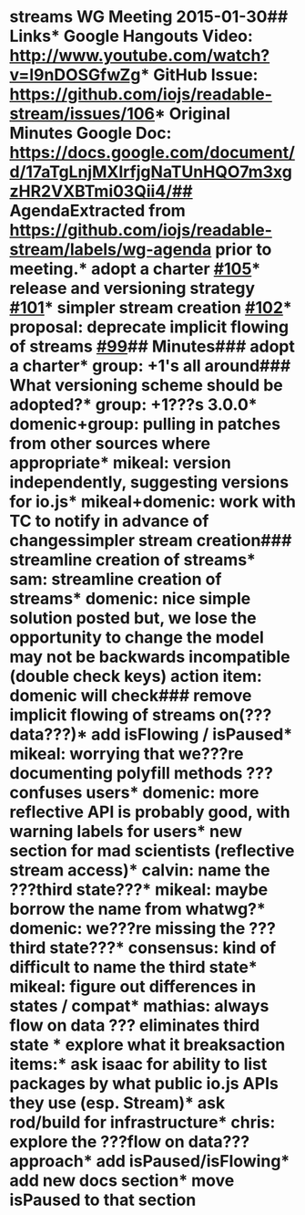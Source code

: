 # streams WG Meeting 2015-01-30## Links* **Google Hangouts Video**: http://www.youtube.com/watch?v=I9nDOSGfwZg* **GitHub Issue**: https://github.com/iojs/readable-stream/issues/106* **Original Minutes Google Doc**: https://docs.google.com/document/d/17aTgLnjMXIrfjgNaTUnHQO7m3xgzHR2VXBTmi03Qii4/## AgendaExtracted from https://github.com/iojs/readable-stream/labels/wg-agenda prior to meeting.* adopt a charter [#105](https://github.com/iojs/readable-stream/issues/105)* release and versioning strategy [#101](https://github.com/iojs/readable-stream/issues/101)* simpler stream creation [#102](https://github.com/iojs/readable-stream/issues/102)* proposal: deprecate implicit flowing of streams [#99](https://github.com/iojs/readable-stream/issues/99)## Minutes### adopt a charter* group: +1's all around### What versioning scheme should be adopted?* group: +1???s 3.0.0* domenic+group: pulling in patches from other sources where appropriate* mikeal: version independently, suggesting versions for io.js* mikeal+domenic: work with TC to notify in advance of changessimpler stream creation### streamline creation of streams* sam: streamline creation of streams* domenic: nice simple solution posted  but, we lose the opportunity to change the model  may not be backwards incompatible (double check keys)  **action item:** domenic will check### remove implicit flowing of streams on(???data???)* add isFlowing / isPaused* mikeal: worrying that we???re documenting polyfill methods ??? confuses users* domenic: more reflective API is probably good, with warning labels for users* new section for mad scientists (reflective stream access)* calvin: name the ???third state???* mikeal: maybe borrow the name from whatwg?* domenic: we???re missing the ???third state???* consensus: kind of difficult to name the third state* mikeal: figure out differences in states / compat* mathias: always flow on data ??? eliminates third state  * explore what it breaks**action items:*** ask isaac for ability to list packages by what public io.js APIs they use (esp. Stream)* ask rod/build for infrastructure* **chris**: explore the ???flow on data??? approach* add isPaused/isFlowing* add new docs section* move isPaused to that section